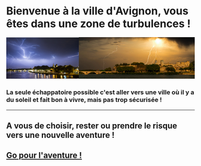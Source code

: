 # Bienvenue à la ville d'Avignon, vous êtes dans une zone de turbulences !
![CarteLogo](https://github.com/ZERMANESARA/MyLabyrinth/blob/FB_AddImageBranch/Images/Avignon.png)
### La seule échappatoire possible c'est aller vers une ville où il y a du soleil et fait bon à vivre, mais pas trop sécurisée ! 
***
## A vous de choisir, rester ou prendre le risque vers une nouvelle aventure !
## [Go pour l'aventure !](https://github.com/ZERMANESARA/MyLabyrinth/blob/FB_AddImageBranch/Marseille.md)